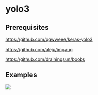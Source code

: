 # yolo3

## Prerequisites
https://github.com/qqwweee/keras-yolo3

https://github.com/aleju/imgaug

https://github.com/drainingsun/boobs

## Examples

![](http://https://github.com/hungrayho/yolo3/blob/master/example1.png)
